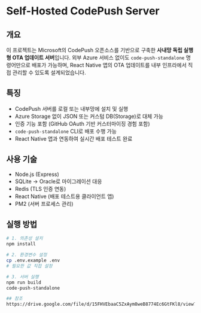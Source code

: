# Self-Hosted CodePush Server

## 개요

이 프로젝트는 Microsoft의 CodePush 오픈소스를 기반으로 구축한 **사내망 독립 실행형 OTA 업데이트 서버**입니다. 외부 Azure 서비스 없이도 `code-push-standalone` 명령어만으로 배포가 가능하며, React Native 앱의 OTA 업데이트를 내부 인프라에서 직접 관리할 수 있도록 설계되었습니다.

## 특징

- CodePush 서버를 로컬 또는 내부망에 설치 및 실행
- Azure Storage 없이 JSON 또는 커스텀 DB(Storage)로 대체 가능
- 인증 기능 포함 (GitHub OAuth 기반 커스터마이징 경험 포함)
- `code-push-standalone` CLI로 배포 수행 가능
- React Native 앱과 연동하여 실시간 배포 테스트 완료

## 사용 기술

- Node.js (Express)
- SQLite → Oracle로 마이그레이션 대응
- Redis (TLS 인증 연동)
- React Native (배포 테스트용 클라이언트 앱)
- PM2 (서버 프로세스 관리)

## 실행 방법

```bash
# 1. 의존성 설치
npm install

# 2. 환경변수 설정
cp .env.example .env
# 필요한 값 직접 설정

# 3. 서버 실행
npm run build
code-push-standalone

## 참조
https://drive.google.com/file/d/15FHVEbaaC5ZxAym8weB8774Ec6GtFKl8/view?usp=drive_link
